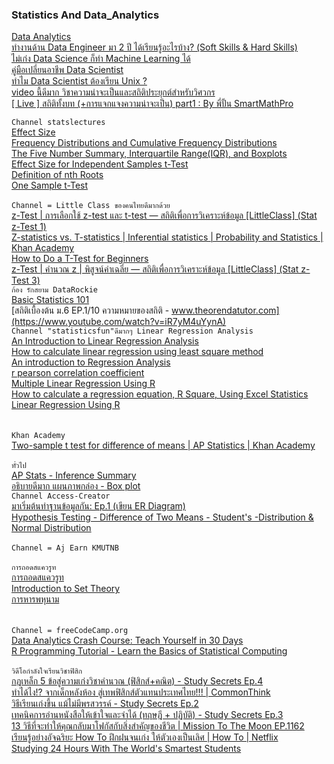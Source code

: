 ### Statistics And Data_Analytics
[Data Analytics](https://blog.datath.com/data-analytics-manager-at-predictive/?fbclid=IwAR1Y_VpPK-y3TrDtWpbWYszpzVO3W_N4VP7hQoS2O_69YkbXPZYzRkcnQoI)<br>
[ทำงานด้าน Data Engineer มา 2 ปี ได้เรียนรู้อะไรบ้าง? (Soft Skills & Hard Skills)](https://blog.datath.com/data-engineer-soft-skills-hard-skills/)<br>
[ไม่เก่ง Data Science ก็ทำ Machine Learning ได้](https://blog.datath.com/cloud-data-science/)<br>
[คู่มือเปลี่ยนอาชีพ Data Scientist](https://blog.datath.com/data-scientist/)<br>
[ทำไม Data Scientist ต้องเรียน Unix ?](https://blog.datath.com/data-scientist-unix/)<br>
[video นี้ดีมาก วิชาความน่าจะเป็นและสถิติประยุกต์สำหรับวิศวกร](https://www.youtube.com/watch?v=kUv3gaq7Jpw)<br>
[[ Live ] สถิติทั้งบท (+การแจกแจงความน่าจะเป็น) part1 : By พี่ปั้น SmartMathPro](https://www.youtube.com/watch?v=VKblxmZfJ58)<br>

``` Channel statslectures ```<br>
[Effect Size](https://www.youtube.com/watch?v=hEx0ZShqRlc&list=RDCMUCAw1xA2HV7NNq7aq-OSuE4g&index=3)<br>
[Frequency Distributions and Cumulative Frequency Distributions](https://www.youtube.com/watch?v=_reCJBfnE7A&list=RDCMUCAw1xA2HV7NNq7aq-OSuE4g&index=4)<br>
[The Five Number Summary, Interquartile Range(IQR), and Boxplots](https://www.youtube.com/watch?v=MXIU5pQi3UM&list=RDCMUCAw1xA2HV7NNq7aq-OSuE4g&index=6)<br>
[Effect Size for Independent Samples t-Test](https://www.youtube.com/watch?v=wGlbyNBxEM8&list=RDCMUCAw1xA2HV7NNq7aq-OSuE4g&index=7)<br>
[Definition of nth Roots](https://www.youtube.com/watch?v=npVkoJwl374&list=RDCMUCAw1xA2HV7NNq7aq-OSuE4g&index=8)<br>
[One Sample t-Test](https://www.youtube.com/watch?v=VPd8DOL13Iw&list=RDCMUCAw1xA2HV7NNq7aq-OSuE4g&index=9)<br>
[]()<br>
```Channel = Little Class ของคนไทยดีมากด้วย```<br>
[z-Test | การเลือกใช้ z-test และ t-test — สถิติเพื่อการวิเคราะห์ข้อมูล [LittleClass] (Stat z-Test 1)](https://www.youtube.com/watch?v=EPu4WCCrOW0)<br>
[Z-statistics vs. T-statistics | Inferential statistics | Probability and Statistics | Khan Academy](https://www.youtube.com/watch?v=5ABpqVSx33I)<br>
[How to Do a T-Test for Beginners](https://www.youtube.com/watch?v=qvPWQ-e03tQ)<br>
[z-Test | คำนวณ z | พิสูจน์ค่าเฉลี่ย — สถิติเพื่อการวิเคราะห์ข้อมูล [LittleClass] (Stat z-Test 3)](https://www.youtube.com/watch?v=URgt9rKwQOQ)<br>
```ก้อง รักสยาม DataRockie```<br>
[Basic Statistics 101](https://www.youtube.com/watch?v=6WdLwsrXTNA&t=478s)<br>
[สถิติเบื้องต้น ม.6 EP.1/10 ความหมายของสถิติ - www.theorendatutor.com](https://www.youtube.com/watch?v=iR7yM4uYynA)<br>
```Channel "statisticsfun"ดีมากๆ Linear Regression Analysis```<br>
[An Introduction to Linear Regression Analysis](https://www.youtube.com/watch?v=zPG4NjIkCjc)<br>
[How to calculate linear regression using least square method](https://www.youtube.com/watch?v=JvS2triCgOY)<br>
[An introduction to Regression Analysis](https://www.youtube.com/watch?v=KADYlV95Bd0&list=RDCMUClD8c_piy1nrJySPJUgyivg&index=3)<br>
[r pearson correlation coefficient](https://www.youtube.com/watch?v=KADYlV95Bd0&list=RDCMUClD8c_piy1nrJySPJUgyivg&index=4)<br>
[Multiple Linear Regression Using R](https://www.youtube.com/watch?v=WRp_MpYQFbg&list=RDCMUClD8c_piy1nrJySPJUgyivg&index=4)<br>
[How to calculate a regression equation, R Square, Using Excel Statistics](https://www.youtube.com/watch?v=Wdat_8a2404&list=RDCMUClD8c_piy1nrJySPJUgyivg&index=5)<br>
[Linear Regression Using R](https://www.youtube.com/watch?v=SesWt4PDJdw&list=RDCMUClD8c_piy1nrJySPJUgyivg&index=6)<br>
[]()<br>
[]()<br>
```Khan Academy```<br>
[Two-sample t test for difference of means | AP Statistics | Khan Academy](https://www.youtube.com/watch?v=NkGvw18zlGQ)<br>
[]()<br>
```ทั่วไป```<br>
[AP Stats - Inference Summary](https://www.youtube.com/watch?v=RUNbDM7iB6s)<br>
[อธิบายดีมาก แผนภาพกล่อง - Box plot](https://www.youtube.com/watch?v=b4WWo2bxSL0)<br>
``` Channel Access-Creator ```<br>
[มาเริ่มต้นทำฐานข้อมูลกัน: Ep.1 (เขียน ER Diagram)](https://www.youtube.com/watch?v=HuztS7t9hZc)<br>
[Hypothesis Testing - Difference of Two Means - Student's -Distribution & Normal Distribution](https://www.youtube.com/watch?v=UcZwyzwWU7o)<br>
[]()<br>
``` Channel = Aj Earn KMUTNB ```<br>
[]()<br>
```การถอดสแควรูท```<br>
[การถอดสแควรูท](https://www.youtube.com/watch?v=pqOs_CTKQTw)<br>
[Introduction to Set Theory](https://www.youtube.com/watch?v=vGelH3Jibt4&list=RDCMUCNVMxRMEwvo9AS-Jfh6fQFg&index=2)<br>
[การหารพหุนาม](https://www.youtube.com/watch?v=zfdsyR7eLJc&list=RDCMUCZsmsUjz0GzHZXI3ibO_4lw&index=26)<br>
[]()<br>
[]()<br>
```Channel = freeCodeCamp.org```<br>
[Data Analytics Crash Course: Teach Yourself in 30 Days](https://www.youtube.com/watch?v=jcTj6FgWOpo)<br>
[R Programming Tutorial - Learn the Basics of Statistical Computing](https://www.youtube.com/watch?v=_V8eKsto3Ug)<br>
[]()<br>
```วิดีโอกำลังใจเรียนวิชาฟิสิก```<br>
[กฎเหล็ก 5 ข้อสู่ความเก่งวิชาคำนวณ (ฟิสิกส์+คณิต) - Study Secrets Ep.4](https://www.youtube.com/watch?v=eE2mr7ykn9Q)<br>
[ทำได้ไง!? จากเด็กหลังห้อง สู่เทพฟิสิกส์ตัวแทนประเทศไทย!!! | CommonThink](https://www.youtube.com/watch?v=EqcJp6wJcfk)<br>
[วิธีเรียนเก่งขึ้น แม้ไม่มีพรสวรรค์ - Study Secrets Ep.2](https://www.youtube.com/watch?v=PrI9JGjnuHo)<br>
[เทคนิคการอ่านหนังสือให้เข้าใจและจำได้ (ทฤษฎี + ปฏิบัติ) - Study Secrets Ep.3](https://www.youtube.com/watch?v=lsw2LYM3ymE)<br>
[13 วิธีที่จะทำให้คุณกลับมาโฟกัสกับสิ่งสำคัญของชีวิต | Mission To The Moon EP.1162](https://www.youtube.com/watch?v=yEewC0EO7jg)<br>
[เรียนรู้อย่างอัจฉริยะ How To ฝึกฝนจนเก่ง ให้ตัวเองเป็นเลิศ | How To | Netflix](https://www.youtube.com/watch?v=R1jYgRIY39o)<br>
[Studying 24 Hours With The World's Smartest Students](https://www.youtube.com/watch?v=u35PM5xRdaA)<br>
[]()<br>
